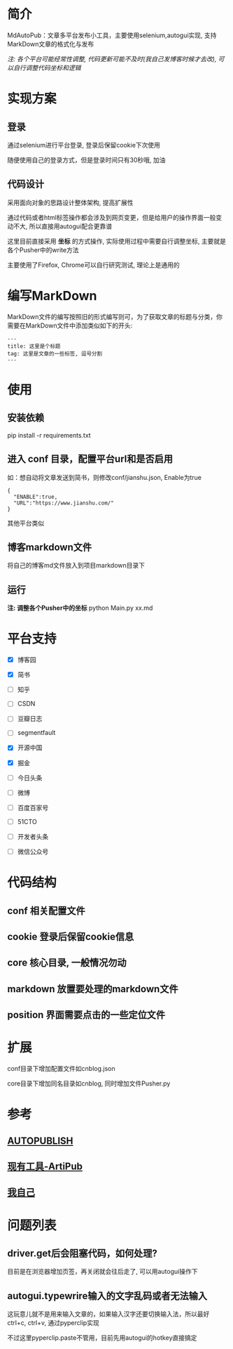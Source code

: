# 简介

MdAutoPub：文章多平台发布小工具，主要使用selenium,autogui实现, 支持MarkDown文章的格式化与发布

*注: 各个平台可能经常性调整, 代码更新可能不及时(我自己发博客时候才去改), 可以自行调整代码坐标和逻辑*

# 实现方案

## 登录

通过selenium进行平台登录, 登录后保留cookie下次使用

随便使用自己的登录方式，但是登录时间只有30秒哦, 加油

## 代码设计

采用面向对象的思路设计整体架构, 提高扩展性

通过代码或者html标签操作都会涉及到网页变更，但是给用户的操作界面一般变动不大, 所以直接用autogui配合更靠谱

这里目前直接采用 **坐标** 的方式操作, 实际使用过程中需要自行调整坐标, 主要就是各个Pusher中的write方法

主要使用了Firefox, Chrome可以自行研究测试, 理论上是通用的

# 编写MarkDown

MarkDown文件的编写按照旧的形式编写则可，为了获取文章的标题与分类，你需要在MarkDown文件中添加类似如下的开头:

``` example
---
title: 这里是个标题
tag: 这里是文章的一些标签, 逗号分割
---
```

# 使用

## 安装依赖

pip install -r requirements.txt

## 进入 conf 目录，配置平台url和是否启用

如：想自动将文章发送到简书，则修改conf/jianshu.json, Enable为true

``` example
{
  "ENABLE":true,
  "URL":"https://www.jianshu.com/"
}
```

其他平台类似

## 博客markdown文件

将自己的博客md文件放入到项目markdown目录下

## 运行

**注: 调整各个Pusher中的坐标** python Main.py xx.md

# 平台支持

- [x] 博客园 

- [x] 简书 

- [ ] 知乎 

- [ ] CSDN 

- [ ] 豆瓣日志 

- [ ] segmentfault 

- [x] 开源中国 

- [x] 掘金 

- [ ] 今日头条 

- [ ] 微博 

- [ ] 百度百家号 

- [ ] 51CTO 

- [ ] 开发者头条 

- [ ] 微信公众号 

# 代码结构

## conf 相关配置文件

## cookie 登录后保留cookie信息

## core 核心目录, 一般情况勿动

## markdown 放置要处理的markdown文件

## position 界面需要点击的一些定位文件

# 扩展

conf目录下增加配置文件如cnblog.json

core目录下增加同名目录如cnblog, 同时增加文件Pusher.py

# 参考

## [AUTOPUBLISH](https://gitee.com/mirrors/AutoPublish)

## [现有工具-ArtiPub](https://github.com/crawlab-team/artipub)

## [我自己](https://gitee.com/zhaozhiwei_1992/md-auto-pub)

# 问题列表

## driver.get后会阻塞代码，如何处理?

目前是在浏览器增加页签，再关闭就会往后走了, 可以用autogui操作下

## autogui.typewrire输入的文字乱码或者无法输入

这玩意儿就不是用来输入文章的，如果输入汉字还要切换输入法，所以最好ctrl+c,
ctrl+v, 通过pyperclip实现

不过这里pyperclip.paste不管用，目前先用autogui的hotkey直接搞定
